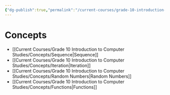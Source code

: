 ```yaml
---
{"dg-publish":true,"permalink":"/current-courses/grade-10-introduction-to-computer-studies/concepts/introduction/","dgHomeLink":false}
---
```


# Concepts
* [[Current Courses/Grade 10 Introduction to Computer Studies/Concepts/Sequence|Sequence]]
* [[Current Courses/Grade 10 Introduction to Computer Studies/Concepts/Iteration|Iteration]]
* [[Current Courses/Grade 10 Introduction to Computer Studies/Concepts/Random Numbers|Random Numbers]]
* [[Current Courses/Grade 10 Introduction to Computer Studies/Concepts/Functions|Functions]]